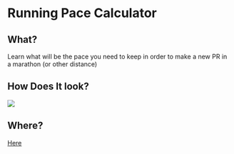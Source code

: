 # Running Pace Calculator

## What?
Learn what will be the pace you need to keep in order to make a new PR in a marathon (or other distance)

## How Does It look?

<img src="https://cdn.glitch.com/17a325bd-b2e8-4805-bc29-d62b9d07897b%2FScreen%20Shot%202019-04-23%20at%203.34.05%20PM.png?1556058857202" />

## Where?

<a href="https://running-pace-calculator.glitch.me/">Here</a>